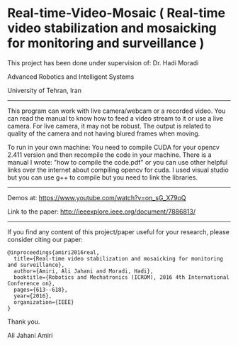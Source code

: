 # Real-time-Video-Mosaic ( Real-time video stabilization and mosaicking for monitoring and surveillance )

This project has been done under supervision of: Dr. Hadi Moradi

Advanced Robotics and Intelligent Systems

University of Tehran, Iran
____________________

This program can work with live camera/webcam or a recorded video. You can read the manual to know how to feed a video stream to it or use a live camera. For live camera, it may not be robust. The output is related to quality of the camera and not having blured frames when moving.

To run in your own machine:
You need to compile CUDA for your opencv 2.411 version and then recompile the code in your machine.
There is a manual I wrote: "how to compile the code.pdf" or you can use other helpful links over the internet about compiling opencv for cuda.
I used visual studio but you can use g++ to compile but you need to link the libraries.
__________
Demos at:
https://www.youtube.com/watch?v=on_sG_X79oQ

Link to the paper:
http://ieeexplore.ieee.org/document/7886813/


_______________________________________________________________________________
If you find any content of this project/paper useful for your research, please consider citing our paper:
```
@inproceedings{amiri2016real,
  title={Real-time video stabilization and mosaicking for monitoring and surveillance},
  author={Amiri, Ali Jahani and Moradi, Hadi},
  booktitle={Robotics and Mechatronics (ICROM), 2016 4th International Conference on},
  pages={613--618},
  year={2016},
  organization={IEEE}
}
```
Thank you.



Ali Jahani Amiri
